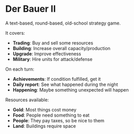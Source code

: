 # Der Bauer II

A text-based, round-based, old-school strategy game.

It covers:

- **Trading**: Buy and sell some resources
- **Building**: Increase overall capacity/production
- **Upgrade**: Improve effectiveness
- **Military**: Hire units for attack/defense

On each turn:

- **Achievements**: If condition fulfilled, get it
- **Daily report**: See what happened during the night
- **Happening**: Maybe something unexpected will happen

Resources available:

- **Gold**: Most things cost money
- **Food**: People need something to eat
- **People**: They pay taxes, so be nice to them
- **Land**: Buildings require space
